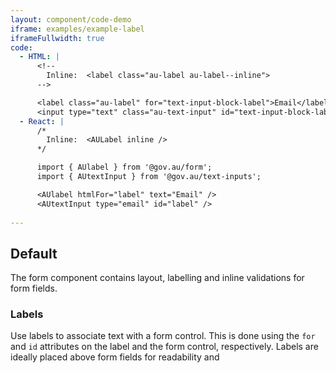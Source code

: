 ```yaml
---
layout: component/code-demo
iframe: examples/example-label
iframeFullwidth: true
code:
  - HTML: |
      <!--
        Inline:  <label class="au-label au-label--inline">
      -->

      <label class="au-label" for="text-input-block-label">Email</label>
      <input type="text" class="au-text-input" id="text-input-block-label" name="text-input-block-label">
  - React: |
      /*
        Inline:  <AULabel inline />
      */

      import { AUlabel } from '@gov.au/form';
      import { AUtextInput } from '@gov.au/text-inputs';

      <AUlabel htmlFor="label" text="Email" />
      <AUtextInput type="email" id="label" />
       
---
```

## Default

The form component contains layout, labelling and inline validations for form fields.

### Labels

Use labels to associate text with a form control. This is done using the `for` and `id` attributes on the label and the form control, respectively. Labels are ideally placed above form fields for readability and 

